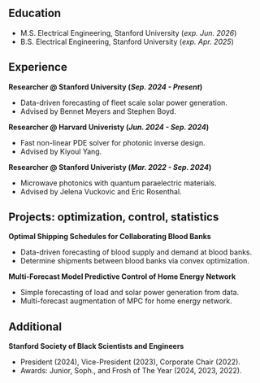 

## Education		
- M.S. Electrical Engineering, Stanford University (_exp. Jun. 2026_)	 			        		
- B.S. Electrical Engineering, Stanford University (_exp. Apr. 2025_)

## Experience
**Researcher @ Stanford University (_Sep. 2024 - Present_)**
- Data-driven forecasting of fleet scale solar power generation.
- Advised by Bennet Meyers and Stephen Boyd.

**Researcher @ Harvard Univeristy (_Jun. 2024 - Sep. 2024_)**
- Fast non-linear PDE solver for photonic inverse design.
- Advised by Kiyoul Yang.

**Researcher @ Stanford Univeristy (_Mar. 2022 - Sep. 2024_)**
- Microwave photonics with quantum paraelectric materials. 
- Advised by Jelena Vuckovic and Eric Rosenthal.

##  Projects: optimization, control, statistics

**Optimal Shipping Schedules for Collaborating Blood Banks**
- Data-driven forecasting of blood supply and demand at blood banks.
- Determine shipments between blood banks via convex optimization.

**Multi-Forecast Model Predictive Control of Home Energy Network**
- Simple forecasting of load and solar power generation from data.
- Multi-forecast augmentation of MPC for home energy network.

## Additional
**Stanford Society of Black Scientists and Engineers** 
- President (2024), Vice-President (2023), Corporate Chair (2022). 
- Awards: Junior, Soph., and Frosh of The Year (2024, 2023, 2022).
